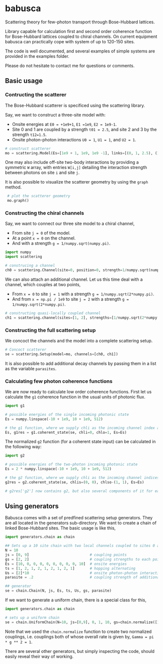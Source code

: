 # babusca

Scattering theory for few-photon transport through Bose-Hubbard lattices.

Library capable for calculation first and second order coherence function for Bose-Hubbard lattices coupled to chiral channels. On current equipment babusca can practically cope with system of up to 120-150 sites.

The code is well documented, and several examples of simple systems are provided in the examples folder.

Please do not hesitate to contact me for questions or comments. 

## Basic usage

### Contructing the scatterer

The Bose-Hubbard scatterer is specificed using the scattering library.

Say, we want to construct a three-site model with:
- Onsite energies at `E0 = +1e9+1`, `E1 =1e9`, `E2 = 1e9-1`.
- Site 0 and 1 are coupled by a strength `t01 = 2.5`, and site 2 and 3 by the strength `t12=1.5`.
- Onsite photon-photon interactions `U0 = 1`, `U1 = 1`, and `U2 = 1`.

```python
# construct scatterer
mo = scattering.Model(Es=[1e9 + 1, 1e9, 1e9 -1], links=[(0, 1, 2.5), (1, 2, 1.5)], Us = [1, 1, 1])
```

One may also include off-site two-body interactions by providing a symmetric `W` array, with entries `W[i,j]` detailing the interaction strength between photons on site `i` and site `j`.

It is also possible to visualize the scatterer geometry by using the `graph` method.

```python
 # plot the scatterer geometry
 mo.graph()
```

### Constructing the chiral channels

Say, we want to connect our three site model to a chiral channel,
- From site `j = 0` of the model.
- At a point `x = 0` on the channel.
- And with a strength `g = 1/numpy.sqrt(numpy.pi)`.

```python
import numpy
import scattering

# construcing a channel
ch0 = scattering.Channel(site=0, position=0, strength=1/numpy.sqrt(numpy.pi))
```

We can also attach an additional channel. Let us this time deal with a channel, which couples at two points,
- From `x = 0` to site `j = 1` with a strength `g = 1/numpy.sqrt(2*numpy.pi)`.
- And from `x = np.pi / 1e9` to site `j = 2` with a strength `g = 1/numpy.sqrt(2*numpy.pi)`.

```python
# constructing quasi-locally coupled channel
ch1 = scattering.channel(sites=[1, 2], strengths=[1/numpy.sqrt(2*numpy.pi)]*2, positions=[0, np.pi / 1e9])
```

### Constructing the full scattering setup

We concoct the channels and the model into a complete scattering setup.
```python
# Concoct scatterer
se = scattering.Setup(model=mo, channels=[ch0, ch1])
```

It is also possible to add additional decay channels by passing them in a list as the variable `parasites`.

### Calculating few photon coherence functions

We are now ready to calculate low order coherence functions. First let us calculate the `g1` coherence function in the usual units of photonic flux.

```python
import g1

# possible energies of the single incoming photonic state
Es = numpy.linspace(-10 + 1e9, 10 + 1e9, 512)

# the g1 function, where we supply chli as the incoming channel index and chlo as the outgoing channel index
Es, g1res = g1.coherent_state(se, chli=0, chlo=1, Es=Es)
```

The normalized `g2` function (for a coherent state input) can be calculated in the following way:

```python
import g2

# possible energies of the two-photon incoming photonic state
Es = 2 * numpy.linspace(-10 + 1e9, 10 + 1e9, 512)

# the g2 function, where we supply chli as the incoming channel indices and chlo as the outgoing channel indices
g2res = g2.coherent_state(se, chlis=(0, 0), chlso-(1, 1), Es=Es)

# g2res['g2'] now contains g2, but also several components of it for easy access
```

## Using generators

Babusca comes with a set of predfined scattering setup generators. They are all located in the generators sub-directory. We want to create a chain of linked Bose-Hubbard sites. The basic usage is like this,

```python
import generators.chain as chain

## Sets up a 10 site chain with two local channels coupled to sites 0 and 9.
N = 10
js = [0, 9]                            # coupling points 
gs = [2, 2]                            # coupling strengths to each point
Es = [10, 0, 0, 0, 0, 0, 0, 0, 0, 10]  # onsite energies
ts = [1, 2, 1, 2, 1, 2, 1, 2, 1]       # hopping alternating 
Us = [2]*10                            # onsite photon-photon interaction
parasite = .2                          # coupling strength of additional decay channels attached to each site

## generator
se = chain.Chain(N, js, Es, ts, Us, gs, parasite)
```

If we want to generate a uniform chain, there is a special class for this,

```python
import generators.chain as chain

# sets up a uniform chain
se = chain.UniformChain(N=10, js=[0,9], 0, 1, 10, gs=chain.normalize([1,1]), parasite=0.2)
```

Note that we used the `chain.normalize` function to create two normalized couplings, i.e. couplings both of whose overall rate is given by, `Gamma = pi * g ** 2 = 1`.

There are several other generators, but simply inspecting the code, should easily reveal their way of working.
